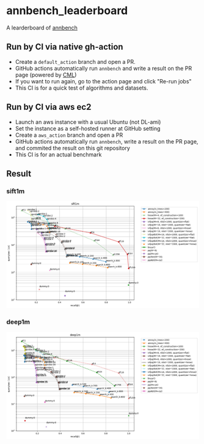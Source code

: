 # annbench_leaderboard
A learderboard of [annbench](https://github.com/matsui528/annbench)

## Run by CI via native gh-action
- Create a `default_action` branch and open a PR.
- GitHub actions automatically run `annbench` and write a result on the PR page (powered by [CML](https://cml.dev/))
- If you want to run again, go to the action page and click "Re-run jobs"
- This CI is for a quick test of algorithms and datasets.

## Run by CI via aws ec2
- Launch an aws instance with a usual Ubuntu (not DL-ami)
- Set the instance as a self-hosted runner at GitHub setting
- Create a `aws_action` branch and open a PR
- GitHub actions automatically run `annbench`, write a result on the PR page, and commited the result on this git repository
- This CI is for an actual benchmark




## Result


### sift1m
![](result_img/2021_08_28/sift1m.png)


### deep1m
![](result_img/2021_08_28/deep1m.png)

